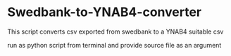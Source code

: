 # Swedbank-to-YNAB4-converter
This script converts csv exported from swedbank to a YNAB4 suitable csv

run as python script from terminal and provide source file as an argument

